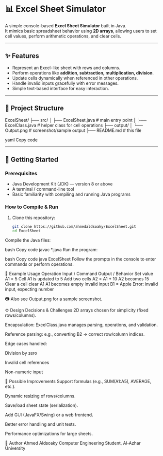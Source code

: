 # 📊 Excel Sheet Simulator

A simple console-based **Excel Sheet Simulator** built in Java.  
It mimics basic spreadsheet behavior using **2D arrays**, allowing users to set cell values, perform arithmetic operations, and clear cells.  

---

## ✨ Features
- Represent an Excel-like sheet with rows and columns.
- Perform operations like **addition, subtraction, multiplication, division**.
- Update cells dynamically when referenced in other operations.
- Handle invalid inputs gracefully with error messages.
- Simple text-based interface for easy interaction.

---

## 📂 Project Structure
ExcelSheet/
├── src/
│ ├── ExcelSheet.java # main entry point
│ ├── ExcelClass.java # helper class for cell operations
├── output/
│ └── Output.png # screenshot/sample output
├── README.md # this file

yaml
Copy code

---

## 🚀 Getting Started

### Prerequisites
- Java Development Kit (JDK) — version 8 or above
- A terminal / command-line tool
- Basic familiarity with compiling and running Java programs

### How to Compile & Run
1. Clone this repository:
   ```bash
   git clone https://github.com/ahmedaldsoaky/ExcelSheet.git
   cd ExcelSheet
Compile the Java files:

bash
Copy code
javac *.java
Run the program:

bash
Copy code
java ExcelSheet
Follow the prompts in the console to enter commands or perform operations.

🧪 Example Usage
Operation	Input / Command	Output / Behavior
Set value	A1 = 5	Cell A1 is updated to 5
Add two cells	A2 = A1 + 10	A2 becomes 15
Clear a cell	clear A1	A1 becomes empty
Invalid input	B1 = Apple	Error: invalid input, expecting number

📷 Also see Output.png for a sample screenshot.

⚙️ Design Decisions & Challenges
2D arrays chosen for simplicity (fixed rows/columns).

Encapsulation: ExcelClass.java manages parsing, operations, and validation.

Reference parsing: e.g., converting B2 → correct row/column indices.

Edge cases handled:

Division by zero

Invalid cell references

Non-numeric input

🧩 Possible Improvements
Support formulas (e.g., SUM(A1:A5), AVERAGE, etc.).

Dynamic resizing of rows/columns.

Save/load sheet state (serialization).

Add GUI (JavaFX/Swing) or a web frontend.

Better error handling and unit tests.

Performance optimizations for large sheets.

👤 Author
Ahmed Aldsoaky
Computer Engineering Student, Al-Azhar University
